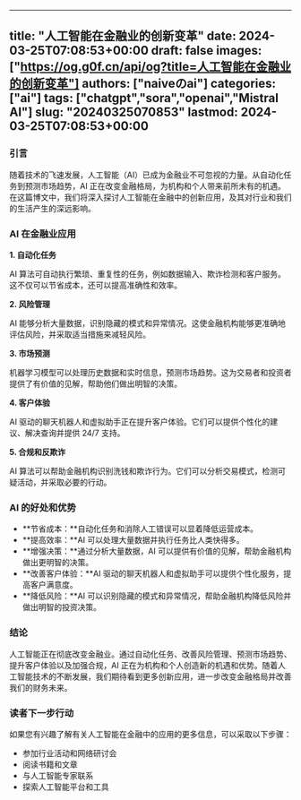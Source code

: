 
---
title: "人工智能在金融业的创新变革"
date: 2024-03-25T07:08:53+00:00
draft: false
images: ["https://og.g0f.cn/api/og?title=人工智能在金融业的创新变革"]
authors: ["naiveのai"]
categories: ["ai"]
tags: ["chatgpt","sora","openai","Mistral AI"]
slug: "20240325070853"
lastmod: 2024-03-25T07:08:53+00:00
---
### 引言

随着技术的飞速发展，人工智能（AI）已成为金融业不可忽视的力量。从自动化任务到预测市场趋势，AI 正在改变金融格局，为机构和个人带来前所未有的机遇。在这篇博文中，我们将深入探讨人工智能在金融中的创新应用，及其对行业和我们的生活产生的深远影响。

### AI 在金融业应用

**1. 自动化任务**

AI 算法可自动执行繁琐、重复性的任务，例如数据输入、欺诈检测和客户服务。这不仅可以节省成本，还可以提高准确性和效率。

**2. 风险管理**

AI 能够分析大量数据，识别隐藏的模式和异常情况。这使金融机构能够更准确地评估风险，并采取适当措施来减轻风险。

**3. 市场预测**

机器学习模型可以处理历史数据和实时信息，预测市场趋势。这为交易者和投资者提供了有价值的见解，帮助他们做出明智的决策。

**4. 客户体验**

AI 驱动的聊天机器人和虚拟助手正在提升客户体验。它们可以提供个性化的建议、解决查询并提供 24/7 支持。

**5. 合规和反欺诈**

AI 算法可以帮助金融机构识别洗钱和欺诈行为。它们可以分析交易模式，检测可疑活动，并采取必要的行动。

### AI 的好处和优势

* **节省成本：**自动化任务和消除人工错误可以显着降低运营成本。
* **提高效率：**AI 可以处理大量数据并执行任务比人类快得多。
* **增强决策：**通过分析大量数据，AI 可以提供有价值的见解，帮助金融机构做出更明智的决策。
* **改善客户体验：**AI 驱动的聊天机器人和虚拟助手可以提供个性化服务，提高客户满意度。
* **降低风险：**AI 可以识别隐藏的模式和异常情况，帮助金融机构降低风险并做出明智的投资决策。

### 结论

人工智能正在彻底改变金融业。通过自动化任务、改善风险管理、预测市场趋势、提升客户体验以及加强合规，AI 正在为机构和个人创造新的机遇和优势。随着人工智能技术的不断发展，我们期待看到更多创新应用，进一步改变金融格局并改善我们的财务未来。

### 读者下一步行动

如果您有兴趣了解有关人工智能在金融中的应用的更多信息，可以采取以下步骤：

* 参加行业活动和网络研讨会
* 阅读书籍和文章
* 与人工智能专家联系
* 探索人工智能平台和工具